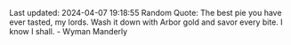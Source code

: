 Last updated: 2024-04-07 19:18:55
Random Quote: The best pie you have ever tasted, my lords.  Wash it down with Arbor gold and savor every bite.  I know I shall.  -  Wyman Manderly